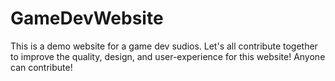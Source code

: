 # GameDevWebsite
This is a demo website for a game dev sudios.
Let's all contribute together to improve the quality, design, and user-experience for this website!
Anyone can contribute!
